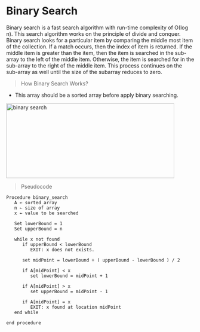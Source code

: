 # Binary Search

<p>
  Binary search is a fast search algorithm with run-time complexity of Ο(log n). This search algorithm works on the principle of divide and conquer.
  Binary search looks for a particular item by comparing the middle most item of the collection. If a match occurs, then the index of item is returned.
  If the middle item is greater than the item, then the item is searched in the sub-array to the left of the middle item. Otherwise, the item is searched for in the sub-array to the right of the middle item. This process continues on the sub-array as well until the size of the subarray reduces to zero.
</P>

> How Binary Search Works?

- This array should be a sorted array before apply binary searching.

<img alt="binary search" width="450" height="200"  src="https://stackabuse.s3.amazonaws.com/media/binary-search-in-java-1.gif">


> Pseudocode

````
Procedure binary_search
   A ← sorted array
   n ← size of array
   x ← value to be searched

   Set lowerBound = 1
   Set upperBound = n 

   while x not found
      if upperBound < lowerBound 
         EXIT: x does not exists.
   
      set midPoint = lowerBound + ( upperBound - lowerBound ) / 2
      
      if A[midPoint] < x
         set lowerBound = midPoint + 1
         
      if A[midPoint] > x
         set upperBound = midPoint - 1 

      if A[midPoint] = x 
         EXIT: x found at location midPoint
   end while
   
end procedure
````

